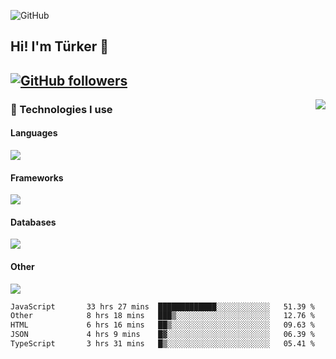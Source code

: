 ![GitHub](https://github.com/turkwr/turkwr/assets/63150613/e5462c44-ccab-48a0-8a33-9f1ea91ff35d)
<!-- ## Hi! I'm Türker 🖐️ -->

##  Hi! I'm Türker 👋
## [![GitHub followers](https://img.shields.io/github/followers/turkwr?color=333&label=Follow&logo=github&logoColor=fff&style=flat-square)](https://github.com/turkwr?tab=followers)
<a href="https://discord.com/users/162740870607536128">
 <img src="https://lanyard.cnrad.dev/api/162740870607536128?hideTimestamp=true&idleMessage=Just%20chillin'%20at%20the%20moment&bg=161a23&animated=true" align="right" />
</a>

### 🧠 Technologies I use
#### Languages
![](https://skillicons.dev/icons?i=js,ts,py,php,go&theme=dark&perline=6)
#### Frameworks
![](https://skillicons.dev/icons?i=next,react,nodejs,tailwind,bootstrap,express&theme=dark&perline=6)
#### Databases
![](https://skillicons.dev/icons?i=mongodb,mysql,sqlite,postgres&theme=dark&perline=6)
#### Other
![](https://skillicons.dev/icons?i=github,git,figma,photoshop,cloudflare,vercel,replit,vscode,visualstudio,discord&theme=dark&perline=6)


<!--START_SECTION:waka-->

```txt
JavaScript       33 hrs 27 mins  █████████████░░░░░░░░░░░░   51.39 %
Other            8 hrs 18 mins   ███▒░░░░░░░░░░░░░░░░░░░░░   12.76 %
HTML             6 hrs 16 mins   ██▒░░░░░░░░░░░░░░░░░░░░░░   09.63 %
JSON             4 hrs 9 mins    █▓░░░░░░░░░░░░░░░░░░░░░░░   06.39 %
TypeScript       3 hrs 31 mins   █▒░░░░░░░░░░░░░░░░░░░░░░░   05.41 %
```

<!--END_SECTION:waka-->
